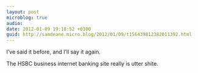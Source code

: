 ```yaml
---
layout: post
microblog: true
audio: 
date: 2012-01-09 19:18:52 +0100
guid: http://samdeane.micro.blog/2012/01/09/t156439812382011392.html
---
```

I’ve said it before, and I’ll say it again.

The HSBC business internet banking site really is utter shite.
